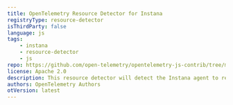 ```yaml
---
title: OpenTelemetry Resource Detector for Instana
registryType: resource-detector
isThirdParty: false
language: js
tags:
    - instana
    - resource-detector
    - js
repo: https://github.com/open-telemetry/opentelemetry-js-contrib/tree/main/detectors/node/opentelemetry-resource-detector-instana
license: Apache 2.0
description: This resource detector will detect the Instana agent to register the Opentelemetry as a Node.js process
authors: OpenTelemetry Authors
otVersion: latest
---
```

